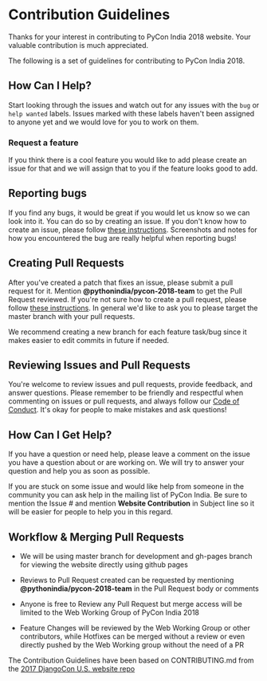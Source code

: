 # Contribution Guidelines

Thanks for your interest in contributing to PyCon India 2018 website. Your valuable contribution is much appreciated.

The following is a set of guidelines for contributing to PyCon India 2018.

## How Can I Help?

Start looking through the issues and watch out for any issues with the `bug` or `help wanted` labels. Issues marked with these labels haven't been assigned to anyone yet and we would love for you to work on them.

### Request a feature

If you think there is a cool feature you would like to add please create an issue for that and we will assign that to you if the feature looks good to add.

## Reporting bugs

If you find any bugs, it would be great if you would let us know so we can look into it. You can do so by creating an issue. If you don't know how to create an issue, please follow [these instructions](https://help.github.com/articles/creating-an-issue/). Screenshots and notes for how you encountered the bug are really helpful when reporting bugs!

## Creating Pull Requests

After you've created a patch that fixes an issue, please submit a pull request for it. Mention **@pythonindia/pycon-2018-team** to get the Pull Request reviewed. If you're not sure how to create a pull request, please follow [these instructions](https://help.github.com/articles/creating-a-pull-request/). In general we'd like to ask you to please target the master branch with your pull requests.

We recommend creating a new branch for each feature task/bug since it makes easier to edit commits in future if needed.

## Reviewing Issues and Pull Requests

You're welcome to review issues and pull requests, provide feedback, and answer questions. Please remember to be friendly and respectful when commenting on issues or pull requests, and always follow our [Code of Conduct](https://in.pycon.org/2018/coc.html). It's okay for people to make mistakes and ask questions! 


## How Can I Get Help?

If you have a question or need help, please leave a comment on the issue you have a question about or are working on. We will try to answer your question and help you as soon as possible.

If you are stuck on some issue and would like help from someone in the community you can ask help in the mailing list of PyCon India. Be sure to mention the Issue # and mention **Website Contribution** in Subject line so it will be easier for people to help you in this regard.

## Workflow & Merging Pull Requests

- We will be using master branch for development and gh-pages branch for viewing the website directly using github pages

- Reviews to Pull Request created can be requested by mentioning **@pythonindia/pycon-2018-team** in the Pull Request body or comments

- Anyone is free to Review any Pull Request but merge access will be limited to the Web Working Group of PyCon India 2018

- Feature Changes will be reviewed by the Web Working Group or other contributors, while Hotfixes can be merged without a review or even directly pushed by the Web Working group without the need of a PR



The Contribution Guidelines have been based on CONTRIBUTING.md from the [2017 DjangoCon U.S. website repo](https://github.com/djangocon/2017.djangocon.us) 
